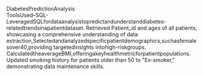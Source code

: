 DiabetesPredictionAnalysis    
ToolsUsed–SQL-LeveragedSQLfordataanalysistopredictandunderstanddiabetes-relatedtrendsinapatientdataset.
Retrieved Patient_id and ages of all patients, showcasing a comprehensive understanding of data extraction,Selectedandanalyzedspecificpatientdemographics,suchasfemalesover40,providing targetedinsights intohigh-riskgroups.
CalculatedtheaverageBMI,offeringakeyhealthmetricforpatientpopulations.
Updated smoking history for patients older than 50 to "Ex-smoker," demonstrating data maintenance skills.
